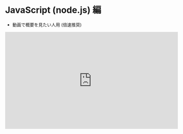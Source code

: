 # JavaScript (node.js) 編

* 動画で概要を見たい人用 (倍速推奨)

<iframe width="560" height="315" src="https://www.youtube.com/embed/yHCnxvl01xE?si=COsUBaJ2_lndorDf" title="YouTube video player" frameborder="0" allow="accelerometer; autoplay; clipboard-write; encrypted-media; gyroscope; picture-in-picture; web-share" referrerpolicy="strict-origin-when-cross-origin" allowfullscreen></iframe>
